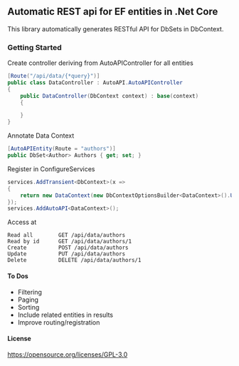 ## Automatic REST api for EF entities in .Net Core

This library automatically generates RESTful API for DbSets in DbContext.

### Getting Started

Create controller deriving from AutoAPIController for all entities

```c#
[Route("/api/data/{*query}")]
public class DataController : AutoAPI.AutoAPIController
{
	public DataController(DbContext context) : base(context)
	{

	}
}
```

Annotate Data Context
```c#
[AutoAPIEntity(Route = "authors")]
public DbSet<Author> Authors { get; set; }
```

Register in ConfigureServices
```c#
services.AddTransient<DbContext>(x =>
{
	return new DataContext(new DbContextOptionsBuilder<DataContext>().UseSqlServer(Configuration.GetConnectionString("DataContext"));
});
services.AddAutoAPI<DataContext>();
```

Access at

```
Read all        GET /api/data/authors 
Read by id      GET /api/data/authors/1 
Create          POST /api/data/authors
Update          PUT /api/data/authors
Delete          DELETE /api/data/authors/1
```

#### To Dos

- Filtering
- Paging
- Sorting
- Include related entities in results
- Improve routing/registration

#### License

https://opensource.org/licenses/GPL-3.0